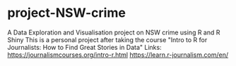 # project-NSW-crime
A Data Exploration and Visualisation project on NSW crime using R and R Shiny 
This is a personal project after taking the course "Intro to R for Journalists: How to Find Great Stories in Data"
Links:
https://journalismcourses.org/intro-r.html
https://learn.r-journalism.com/en/

